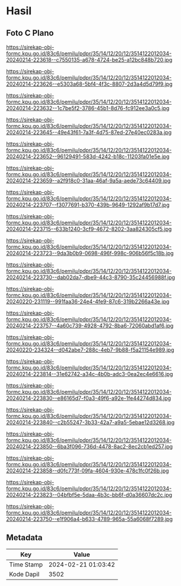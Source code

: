 # Hasil

## Foto C Plano

https://sirekap-obj-formc.kpu.go.id/83c6/pemilu/pdpr/35/14/12/20/12/3514122012034-20240214-223618--c7550135-a678-4724-be25-a12bc848b720.jpg

https://sirekap-obj-formc.kpu.go.id/83c6/pemilu/pdpr/35/14/12/20/12/3514122012034-20240214-223626--e5303a68-5bf4-4f3c-8807-2d3a4d5d79f9.jpg

https://sirekap-obj-formc.kpu.go.id/83c6/pemilu/pdpr/35/14/12/20/12/3514122012034-20240214-223632--1c7be5f2-3786-45b1-8d76-fc912ee3a0c5.jpg

https://sirekap-obj-formc.kpu.go.id/83c6/pemilu/pdpr/35/14/12/20/12/3514122012034-20240214-223645--49e43f61-7a3f-4d75-87ed-27e40ec0283a.jpg

https://sirekap-obj-formc.kpu.go.id/83c6/pemilu/pdpr/35/14/12/20/12/3514122012034-20240214-223652--96129491-583d-4242-b18c-11203fa01e5e.jpg

https://sirekap-obj-formc.kpu.go.id/83c6/pemilu/pdpr/35/14/12/20/12/3514122012034-20240214-223659--a2f918c0-31aa-46af-9a5a-aede73c64409.jpg

https://sirekap-obj-formc.kpu.go.id/83c6/pemilu/pdpr/35/14/12/20/12/3514122012034-20240214-223707--f3077691-b370-439b-9649-1292af9b17d7.jpg

https://sirekap-obj-formc.kpu.go.id/83c6/pemilu/pdpr/35/14/12/20/12/3514122012034-20240214-223715--633b1240-3cf9-4672-8202-3aa824305cf5.jpg

https://sirekap-obj-formc.kpu.go.id/83c6/pemilu/pdpr/35/14/12/20/12/3514122012034-20240214-223723--9da3b0b9-0698-496f-998c-906b56f5c18b.jpg

https://sirekap-obj-formc.kpu.go.id/83c6/pemilu/pdpr/35/14/12/20/12/3514122012034-20240214-223730--dab02da7-dbe9-44c3-8790-35c24456988f.jpg

https://sirekap-obj-formc.kpu.go.id/83c6/pemilu/pdpr/35/14/12/20/12/3514122012034-20240220-231119--991faa36-24e4-4fe9-87c6-319b2266a43e.jpg

https://sirekap-obj-formc.kpu.go.id/83c6/pemilu/pdpr/35/14/12/20/12/3514122012034-20240214-223757--4a60c739-4928-4792-8ba6-72060abd1af6.jpg

https://sirekap-obj-formc.kpu.go.id/83c6/pemilu/pdpr/35/14/12/20/12/3514122012034-20240220-234324--d042abe7-288c-4eb7-9b88-f5a21154e989.jpg

https://sirekap-obj-formc.kpu.go.id/83c6/pemilu/pdpr/35/14/12/20/12/3514122012034-20240214-223814--31e62742-a34c-4b0b-adc3-0ea2ec4e6616.jpg

https://sirekap-obj-formc.kpu.go.id/83c6/pemilu/pdpr/35/14/12/20/12/3514122012034-20240214-223830--e86165d7-f0a3-49f6-a92e-1fe44274d834.jpg

https://sirekap-obj-formc.kpu.go.id/83c6/pemilu/pdpr/35/14/12/20/12/3514122012034-20240214-223840--c2b55247-3b33-42a7-a9a5-5ebae12d3268.jpg

https://sirekap-obj-formc.kpu.go.id/83c6/pemilu/pdpr/35/14/12/20/12/3514122012034-20240214-223850--6ba3f096-736d-4478-8ac2-8ec2cb1ed257.jpg

https://sirekap-obj-formc.kpu.go.id/83c6/pemilu/pdpr/35/14/12/20/12/3514122012034-20240214-223858--d0fc773f-09fa-4604-930e-478c1fc0f26b.jpg

https://sirekap-obj-formc.kpu.go.id/83c6/pemilu/pdpr/35/14/12/20/12/3514122012034-20240214-223823--04bfbf5e-5daa-4b3c-bb6f-d0a36607dc2c.jpg

https://sirekap-obj-formc.kpu.go.id/83c6/pemilu/pdpr/35/14/12/20/12/3514122012034-20240214-223750--e1f906a4-b633-4789-965a-55a6068f7289.jpg


## Metadata

| Key        | Value               |
| ---------- | ------------------- |
| Time Stamp | 2024-02-21 01:03:42 |
| Kode Dapil | 3502                |



